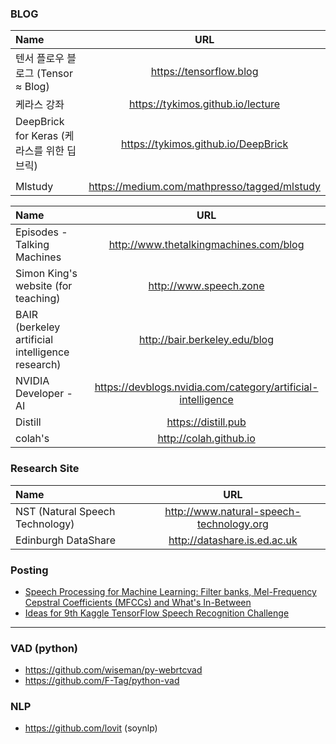 
### BLOG 

| Name | URL |
| :-------- | :--------: |
| 텐서 플로우 블로그 (Tensor ≈ Blog) | https://tensorflow.blog |
| 케라스 강좌 | https://tykimos.github.io/lecture | 
| DeepBrick for Keras (케라스를 위한 딥브릭) | https://tykimos.github.io/DeepBrick |
| | |
| Mlstudy | https://medium.com/mathpresso/tagged/mlstudy |

| Name | URL |
| :-------- | :--------: |
| Episodes - Talking Machines | http://www.thetalkingmachines.com/blog |
| Simon King's website (for teaching) | http://www.speech.zone | 
| BAIR (berkeley artificial intelligence research) | http://bair.berkeley.edu/blog |
| NVIDIA Developer - AI | https://devblogs.nvidia.com/category/artificial-intelligence |
| Distill | https://distill.pub |
| colah's | http://colah.github.io | 


### Research Site

| Name | URL |
| :-------- | :--------: |
| NST (Natural Speech Technology) | http://www.natural-speech-technology.org |
| Edinburgh DataShare | http://datashare.is.ed.ac.uk |


### Posting
* [Speech Processing for Machine Learning: Filter banks, Mel-Frequency Cepstral Coefficients (MFCCs) and What's In-Between]( http://haythamfayek.com/2016/04/21/speech-processing-for-machine-learning.html)
* [Ideas for 9th Kaggle TensorFlow Speech Recognition Challenge](http://openresearch.ai/t/ideas-for-9th-kaggle-tensorflow-speech-recognition-challenge/105)

---
### VAD (python) 
* https://github.com/wiseman/py-webrtcvad
* https://github.com/F-Tag/python-vad

### NLP 
* https://github.com/lovit  (soynlp)
